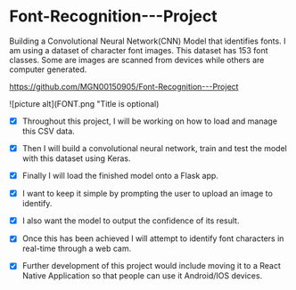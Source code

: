 # Font-Recognition---Project
Building a Convolutional Neural Network(CNN) Model that identifies fonts.
I am using a dataset of character font images. This dataset has 153 font classes. Some are images are scanned from devices while others are computer generated.

https://github.com/MGN00150905/Font-Recognition---Project

![picture alt](FONT.png "Title is optional)


- [x] Throughout this project, I will be working on how to load and manage this CSV data.

- [x] Then I will build a convolutional neural network, train and test the model with this dataset using Keras.

- [x] Finally I will load the finished model onto a Flask app.

- [x] I want to keep it simple by prompting the user to upload an image to identify.

- [x] I also want the model to output the confidence of its result.

- [x] Once this has been achieved I will attempt to identify font characters in real-time through a web cam.

- [x] Further development of this project would include moving it to a React Native Application so that people can use it Android/IOS devices.
